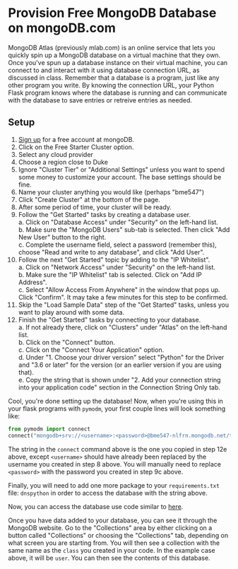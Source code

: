 # Provision Free MongoDB Database on mongoDB.com

MongoDB Atlas (previously mlab.com) is an online service that lets you quickly 
spin up a MongoDB 
database on a virtual machine that they own. Once you've spun up a database 
instance on their virtual machine, you can connect to and interact with it 
using database connection URL, as discussed in class. Remember that a database 
is a program, just like any other program you write. By knowing the connection 
URL, your Python Flask program knows where the database is running and can 
communicate with the database to save entries or retreive entries as needed. 

## Setup
1. [Sign up](https://www.mongodb.com/cloud/atlas) for a free account at 
mongoDB.
2. Click on the Free Starter Cluster option.
3. Select any cloud provider
4. Choose a region close to Duke
5. Ignore "Cluster Tier" or "Additional Settings" unless you want to spend
some money to customize your account.  The base settings should be fine.
6. Name your cluster anything you would like (perhaps "bme547")
7. Click "Create Cluster" at the bottom of the page.
8. After some period of time, your cluster will be ready.
9. Follow the "Get Started" tasks by creating a database user.    
   a. Click on "Database Access" under "Security" on the left-hand list.  
   b. Make sure the "MongoDB Users" sub-tab is selected.  Then click "Add New 
   User" button to the right.  
   c. Complete the username field, select a password (remember this), choose 
   "Read and write to any database", and click "Add User".
10. Follow the next "Get Started" topic by adding to the "IP Whitelist".  
   a. Click on "Network Access" under "Security" on the left-hand list.  
   b. Make sure the "IP Whitelist" tab is selected.  Click on "Add IP Address".  
   c. Select "Allow Access From Anywhere" in the window that pops up.  Click 
    "Confirm".  It may take a few minutes for this step to be confirmed.
11. Skip the "Load Sample Data" step of the "Get Started" tasks, unless you
want to play around with some data.
12. Finish the "Get Started" tasks by connecting to your database.  
   a. If not already there, click on "Clusters" under "Atlas" on the left-hand
   list.  
   b. Click on the "Connect" button.   
   c. Click on the "Connect Your Application" option.  
   d. Under "1. Choose your driver version" select "Python" for the Driver and 
   "3.6 or later" for the version (or an earlier version if you are using 
   that).  
   e. Copy the string that is shown under "2. Add your connection string into 
   your application code" section in the Connection String Only tab.  

Cool, you're done setting up the database! Now, when you're using this in your 
flask programs with `pymodm`, your first couple lines will look something like:
```py
from pymodm import connect
connect("mongodb+srv://<username>:<password>@bme547-nlfrn.mongodb.net/test?retryWrites=true&w=majority")
```
The string in the `connect` command above is the one you copied in step 12e 
above, except `<username>` should have already been replaced by the username 
you created in step 8 above.  You will manually need to replace `<password>` 
with the password you created in step 9c above.

Finally, you will need to add one more package to your `requirements.txt` file:
`dnspython` in order to access the database with the string above.

Now, you can access the database use code similar to [here](mongo_db_example.py).

Once you have data added to your database, you can see it through the 
MongoDB website.  Go to the "Collections" area by either clicking on a button
called "Collections" or  choosing the "Collections" tab, depending on what
screen you are starting from.  You will then see a collection with the same
name as the `class` you created in your code.  In the example case above, it
will be `user`.  You can then see the contents of this database.

